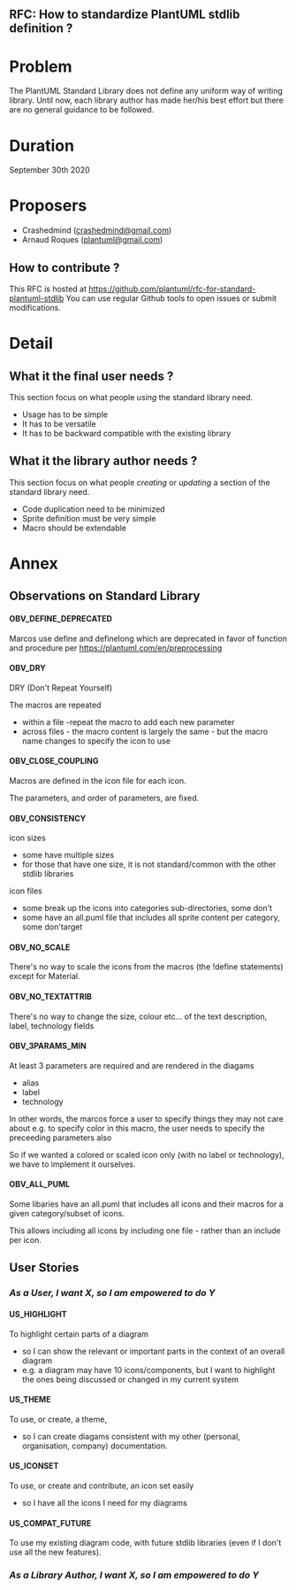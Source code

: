 ## RFC: How to standardize PlantUML stdlib definition ?

# Problem
The PlantUML Standard Library does not define any uniform way of writing library.
Until now, each library author has made her/his best effort but there are no general guidance to be followed.

# Duration
September 30th 2020


# Proposers

* Crashedmind (crashedmind@gmail.com)
* Arnaud Roques (plantuml@gmail.com)

## How to contribute ?
This RFC is hosted at https://github.com/plantuml/rfc-for-standard-plantuml-stdlib
You can use regular Github tools to open issues or submit modifications.


# Detail

## What it the final user needs ?
This section focus on what people *using* the standard library need.

* Usage has to be simple
* It has to be versatile
* It has to be backward compatible with the existing library


## What it the library author needs ?
This section focus on what people *creating* or *updating* a section of the standard library need.

* Code duplication need to be minimized
* Sprite definition must be very simple
* Macro should be extendable


# Annex 

## Observations on Standard Library


#### OBV_DEFINE_DEPRECATED
Marcos use define and definelong which are deprecated in favor of function and procedure per https://plantuml.com/en/preprocessing


#### OBV_DRY

DRY (Don't Repeat Yourself)

The macros are repeated 
    
*  within a file -repeat the macro to add each new parameter
* across files - the macro content is largely the same - but the macro name changes to specify the icon to use
    
#### OBV_CLOSE_COUPLING

Macros are defined in the icon file for each icon.

The parameters, and order of parameters, are fixed.
     
#### OBV_CONSISTENCY

icon sizes
* some have multiple sizes
* for those that have one size, it is not standard/common with the other stdlib libraries

icon files
* some break up the icons into categories sub-directories, some don't
* some have an all.puml file that includes all sprite content per category, some don'target       
    
    
#### OBV_NO_SCALE

There's no way to scale the icons from the macros (the !define statements) except for Material. 

    
#### OBV_NO_TEXTATTRIB

There's no way to change the size, colour etc... of the text description, label, technology fields
            
#### OBV_3PARAMS_MIN

At least 3 parameters are required and are rendered in the diagams  
* alias
* label
* technology

In other words, the marcos force a user to specify things they may not care about e.g. to specify color in this macro, the user needs to specify the preceeding parameters also

So if we wanted a colored or scaled icon only (with no label or technology), we have to implement it ourselves.
    
#### OBV_ALL_PUML

Some libaries have an all.puml that includes all icons and their macros for a given category/subset of icons. 

This allows including all icons by including one file - rather than an include per icon.
    
    

## User Stories

### *As a User, I want X, so I am empowered to do Y*

#### US_HIGHLIGHT
To highlight certain parts of a diagram
* so I can show the relevant or important parts in the context of an overall diagram
* e.g. a diagram may have 10 icons/components, but I want to highlight the ones being discussed or changed in my current system
    
    
#### US_THEME
To use, or create, a theme, 
* so I can create diagams consistent with my other (personal, organisation, company) documentation.
    
    
#### US_ICONSET
To use, or create and contribute, an icon set easily
* so I have all the icons I need for my diagrams
        
#### US_COMPAT_FUTURE
To use my existing diagram code, with future stdlib libraries (even if I don't use all the new features).


### *As a Library Author, I want X, so I am empowered to do Y*